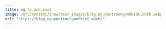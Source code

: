```yaml
---
title: ng.tr.anh.kiet
image: /src/content/showcase/_images/blog.nguyentruonganhkiet.work.webp
url: "https://blog.nguyentruonganhkiet.work/"
---
```

